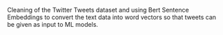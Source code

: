 Cleaning of the Twitter Tweets dataset and using Bert Sentence Embeddings to convert the text data into word vectors so that tweets can be given as input to ML models.
